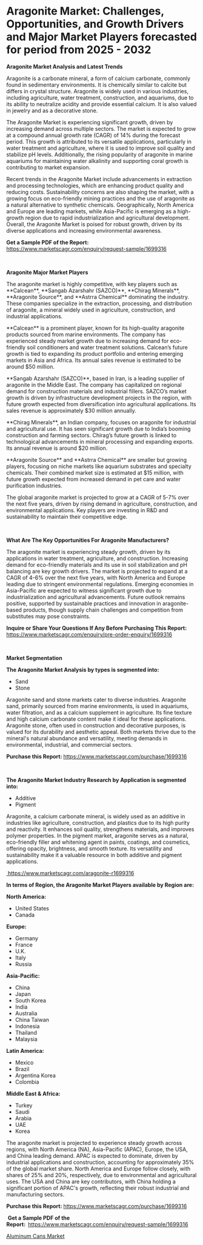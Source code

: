 <p><h1>Aragonite Market: Challenges, Opportunities, and Growth Drivers and Major Market Players forecasted for period from 2025 - 2032</h1></p><p><strong>Aragonite Market Analysis and Latest Trends</strong></p>
<p><p>Aragonite is a carbonate mineral, a form of calcium carbonate, commonly found in sedimentary environments. It is chemically similar to calcite but differs in crystal structure. Aragonite is widely used in various industries, including agriculture, water treatment, construction, and aquariums, due to its ability to neutralize acidity and provide essential calcium. It is also valued in jewelry and as a decorative stone.</p><p>The Aragonite Market is experiencing significant growth, driven by increasing demand across multiple sectors. The market is expected to grow at a compound annual growth rate (CAGR) of 14% during the forecast period. This growth is attributed to its versatile applications, particularly in water treatment and agriculture, where it is used to improve soil quality and stabilize pH levels. Additionally, the rising popularity of aragonite in marine aquariums for maintaining water alkalinity and supporting coral growth is contributing to market expansion.</p><p>Recent trends in the Aragonite Market include advancements in extraction and processing technologies, which are enhancing product quality and reducing costs. Sustainability concerns are also shaping the market, with a growing focus on eco-friendly mining practices and the use of aragonite as a natural alternative to synthetic chemicals. Geographically, North America and Europe are leading markets, while Asia-Pacific is emerging as a high-growth region due to rapid industrialization and agricultural development. Overall, the Aragonite Market is poised for robust growth, driven by its diverse applications and increasing environmental awareness.</p></p>
<p><strong>Get a Sample PDF of the Report:&nbsp;</strong> <a href="https://www.marketscagr.com/enquiry/request-sample/1699316?utm_campaign=1166&utm_medium=2&utm_source=Github&utm_content=ia&utm_term=24012025&utm_id=aragonite">https://www.marketscagr.com/enquiry/request-sample/1699316</a></p>
<p>&nbsp;</p>
<p><strong>Aragonite Major Market Players</strong></p>
<p><p>The aragonite market is highly competitive, with key players such as **Calcean**, **Sangab Azarshahr (SAZCO)**, **Chirag Minerals**, **Aragonite Source**, and **Astrra Chemical** dominating the industry. These companies specialize in the extraction, processing, and distribution of aragonite, a mineral widely used in agriculture, construction, and industrial applications.</p><p>**Calcean** is a prominent player, known for its high-quality aragonite products sourced from marine environments. The company has experienced steady market growth due to increasing demand for eco-friendly soil conditioners and water treatment solutions. Calcean’s future growth is tied to expanding its product portfolio and entering emerging markets in Asia and Africa. Its annual sales revenue is estimated to be around $50 million.</p><p>**Sangab Azarshahr (SAZCO)**, based in Iran, is a leading supplier of aragonite in the Middle East. The company has capitalized on regional demand for construction materials and industrial fillers. SAZCO’s market growth is driven by infrastructure development projects in the region, with future growth expected from diversification into agricultural applications. Its sales revenue is approximately $30 million annually.</p><p>**Chirag Minerals**, an Indian company, focuses on aragonite for industrial and agricultural use. It has seen significant growth due to India’s booming construction and farming sectors. Chirag’s future growth is linked to technological advancements in mineral processing and expanding exports. Its annual revenue is around $20 million.</p><p>**Aragonite Source** and **Astrra Chemical** are smaller but growing players, focusing on niche markets like aquarium substrates and specialty chemicals. Their combined market size is estimated at $15 million, with future growth expected from increased demand in pet care and water purification industries.</p><p>The global aragonite market is projected to grow at a CAGR of 5-7% over the next five years, driven by rising demand in agriculture, construction, and environmental applications. Key players are investing in R&D and sustainability to maintain their competitive edge.</p></p>
<p>&nbsp;</p>
<p><strong>What Are The Key Opportunities For Aragonite Manufacturers?</strong></p>
<p><p>The aragonite market is experiencing steady growth, driven by its applications in water treatment, agriculture, and construction. Increasing demand for eco-friendly materials and its use in soil stabilization and pH balancing are key growth drivers. The market is projected to expand at a CAGR of 4-6% over the next five years, with North America and Europe leading due to stringent environmental regulations. Emerging economies in Asia-Pacific are expected to witness significant growth due to industrialization and agricultural advancements. Future outlook remains positive, supported by sustainable practices and innovation in aragonite-based products, though supply chain challenges and competition from substitutes may pose constraints.</p></p>
<p><strong>Inquire or Share Your Questions If Any Before Purchasing This Report:</strong> <a href="https://www.marketscagr.com/enquiry/pre-order-enquiry/1699316?utm_campaign=1166&utm_medium=2&utm_source=Github&utm_content=ia&utm_term=24012025&utm_id=aragonite">https://www.marketscagr.com/enquiry/pre-order-enquiry/1699316</a></p>
<p>&nbsp;</p>
<p><strong>Market Segmentation</strong></p>
<p><strong>The Aragonite Market Analysis by types is segmented into:</strong></p>
<p><ul><li>Sand</li><li>Stone</li></ul></p>
<p><p>Aragonite sand and stone markets cater to diverse industries. Aragonite sand, primarily sourced from marine environments, is used in aquariums, water filtration, and as a calcium supplement in agriculture. Its fine texture and high calcium carbonate content make it ideal for these applications. Aragonite stone, often used in construction and decorative purposes, is valued for its durability and aesthetic appeal. Both markets thrive due to the mineral's natural abundance and versatility, meeting demands in environmental, industrial, and commercial sectors.</p></p>
<p><strong>Purchase this Report:&nbsp;</strong><a href="https://www.marketscagr.com/purchase/1699316?utm_campaign=1166&utm_medium=2&utm_source=Github&utm_content=ia&utm_term=24012025&utm_id=aragonite">https://www.marketscagr.com/purchase/1699316</a></p>
<p>&nbsp;</p>
<p><strong>The Aragonite Market Industry Research by Application is segmented into:</strong></p>
<p><ul><li>Additive</li><li>Pigment</li></ul></p>
<p><p>Aragonite, a calcium carbonate mineral, is widely used as an additive in industries like agriculture, construction, and plastics due to its high purity and reactivity. It enhances soil quality, strengthens materials, and improves polymer properties. In the pigment market, aragonite serves as a natural, eco-friendly filler and whitening agent in paints, coatings, and cosmetics, offering opacity, brightness, and smooth texture. Its versatility and sustainability make it a valuable resource in both additive and pigment applications.</p></p>
<p><a href="https://www.marketscagr.com/aragonite-r1699316?utm_campaign=1166&utm_medium=2&utm_source=Github&utm_content=ia&utm_term=24012025&utm_id=aragonite">&nbsp;https://www.marketscagr.com/aragonite-r1699316</a></p>
<p><strong>In terms of Region, the Aragonite Market Players available by Region are:</strong></p>
<p>
    <p> <strong> North America: </strong>
        <ul>
            <li>United States</li>
            <li>Canada</li>
        </ul>
        </p> 
    <p> <strong> Europe: </strong>
        <ul>
            <li>Germany</li>
            <li>France</li>
            <li>U.K.</li>
            <li>Italy</li>
            <li>Russia</li>
        </ul>
        </p> 
    <p> <strong> Asia-Pacific: </strong>
        <ul>
            <li>China</li>
            <li>Japan</li>
            <li>South Korea</li>
            <li>India</li>
            <li>Australia</li>
            <li>China Taiwan</li>
            <li>Indonesia</li>
            <li>Thailand</li>
            <li>Malaysia</li>
        </ul>
        </p> 
    <p> <strong> Latin America: </strong>
        <ul>
            <li>Mexico</li>
            <li>Brazil</li>
            <li>Argentina Korea</li>
            <li>Colombia</li>
        </ul>
        </p> 
    <p> <strong> Middle East & Africa: </strong>
        <ul>
            <li>Turkey</li>
            <li>Saudi</li>
            <li>Arabia</li>
            <li>UAE</li>
            <li>Korea</li>
        </ul>
    </p>
    </p>
<p><p>The aragonite market is projected to experience steady growth across regions, with North America (NA), Asia-Pacific (APAC), Europe, the USA, and China leading demand. APAC is expected to dominate, driven by industrial applications and construction, accounting for approximately 35% of the global market share. North America and Europe follow closely, with shares of 25% and 20%, respectively, due to environmental and agricultural uses. The USA and China are key contributors, with China holding a significant portion of APAC's growth, reflecting their robust industrial and manufacturing sectors.</p></p>
<p><strong>Purchase this Report: </strong><a href="https://www.marketscagr.com/purchase/1699316?utm_campaign=1166&utm_medium=2&utm_source=Github&utm_content=ia&utm_term=24012025&utm_id=aragonite">https://www.marketscagr.com/purchase/1699316</a></p>
<p>&nbsp;<strong>Get a Sample PDF of the Report:&nbsp;&nbsp;</strong><a href="https://www.marketscagr.com/enquiry/request-sample/1699316?utm_campaign=1166&utm_medium=2&utm_source=Github&utm_content=ia&utm_term=24012025&utm_id=aragonite">https://www.marketscagr.com/enquiry/request-sample/1699316</a></p>
<p><strong></strong></p>
<p><p><a href="https://github.com/castoriffic/Market-Research-Report-List-5/blob/main/aluminum-cans-market.md?utm_campaign=1166&utm_medium=2&utm_source=Github&utm_content=ia&utm_term=24012025&utm_id=aragonite">Aluminum Cans Market</a></p></p>